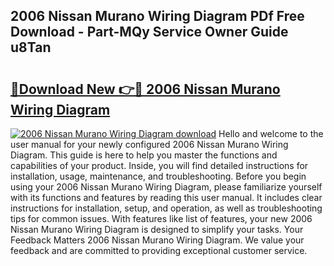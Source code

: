 ## 2006 Nissan Murano Wiring Diagram PDf Free Download - Part-MQy Service Owner Guide u8Tan

# <h2><a href="http://dfhlav.blite.top/?on=2006+Nissan+Murano+Wiring+Diagram">🔗Download New 👉🔴 2006 Nissan Murano Wiring Diagram</a></h2>

[![2006 Nissan Murano Wiring Diagram download](https://i.imgur.com/lujVjoI.png)](http://dfhlav.blite.top/?on=2006+Nissan+Murano+Wiring+Diagram)
Hello and welcome to the user manual for your newly configured 2006 Nissan Murano Wiring Diagram. This guide is here to help you master the functions and capabilities of your product. Inside, you will find detailed instructions for installation, usage, maintenance, and troubleshooting. Before you begin using your 2006 Nissan Murano Wiring Diagram, please familiarize yourself with its functions and features by reading this user manual. It includes clear instructions for installation, setup, and operation, as well as troubleshooting tips for common issues. With features like list of features, your new 2006 Nissan Murano Wiring Diagram is designed to simplify your tasks. Your Feedback Matters 2006 Nissan Murano Wiring Diagram. We value your feedback and are committed to providing exceptional customer service.
